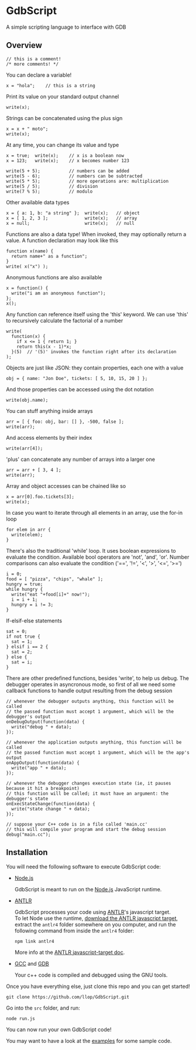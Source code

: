 # GdbScript

A simple scripting language to interface with GDB


## Overview

```
// this is a comment!
/* more comments! */
```
You can declare a variable!
```
x = "hola";    // this is a string
```

Print its value on your standard output channel
```
write(x);
```

Strings can be concatenated using the plus sign
```
x = x + " moto";
write(x);
```

At any time, you can change its value and type
```
x = true;  write(x);    // x is a boolean now
x = 123;   write(x);    // x becomes number 123
```

```
write(5 + 5);           // numbers can be added
write(5 - 6);           // numbers can be subtracted
write(5 * 5);           // more operations are: multiplication
write(5 / 5);           // division
write(7 % 5);           // modulo
```

Other available data types
```
x = { a: 1, b: "a string" };  write(x);   // object
x = [ 1, 2, 3 ];              write(x);   // array
x = null;                     write(x);   // null
```

Functions are also a data type! When invoked, they may optionally return a value. A function declaration may look like this

```
function x(name) {
  return name+" as a function";
}
write( x("x") );
```

Anonymous functions are also available
```
x = function() {
  write("i am an anonymous function");
};
x();
```

Any function can reference itself using the 'this' keyword. We can use 'this' to recursively calculate the factorial of a number
```
write(
  function(x) {
    if x <= 1 { return 1; }
    return this(x - 1)*x;
  }(5)  // '(5)' invokes the function right after its declaration
);
```

Objects are just like JSON: they contain properties, each one with a value
```
obj = { name: "Jon Doe", tickets: [ 5, 10, 15, 20 ] };
```

And those properties can be accessed using the dot notation
```
write(obj.name);
```

You can stuff anything inside arrays
```
arr = [ { foo: obj, bar: [] }, -500, false ];
write(arr);
```

And access elements by their index
```
write(arr[4]);
```

'plus' can concatenate any number of arrays into a larger one
```
arr = arr + [ 3, 4 ];
write(arr);
```

Array and object accesses can be chained like so
```
x = arr[0].foo.tickets[3];
write(x);
```

In case you want to iterate through all elements in an array, use the for-in loop
```
for elem in arr {
  write(elem);
}
```

There's also the traditional 'while' loop. It uses boolean expressions to evaluate the condition. Available bool operators are 'not', 'and', 'or'.
Number comparisons can also evaluate the condition ('==', '!=', '<', '>', '<=', '>=')
```
i = 0;
food = [ "pizza", "chips", "whale" ];
hungry = true;
while hungry {
  write("eat "+food[i]+" now!");
  i = i + 1;
  hungry = i != 3;
}
```

If-elsif-else statements
```
sat = 0;
if not true {
  sat = 1;
} elsif i == 2 {
  sat = 2;
} else {
  sat = i;
}
```

There are other predefined functions, besides 'write', to help us debug. The debugger operates in asyncronous mode, so first of all we need some callback functions to handle output resulting from the debug session
```
// whenever the debugger outputs anything, this function will be called
// the passed function must accept 1 argument, which will be the debugger's output
onDebugOutput(function(data) {
  write("debug " + data);
});

// whenever the application outputs anything, this function will be called
// the passed function must accept 1 argument, which will be the app's output
onAppOutput(function(data) {
  write("app " + data);
});

// whenever the debugger changes execution state (ie, it pauses because it hit a breakpoint)
// this function will be called; it must have an argument: the debugger's state
onExecStateChange(function(data) {
  write("state change " + data);
});
```

```
// suppose your C++ code is in a file called 'main.cc'
// this will compile your program and start the debug session
debug("main.cc");
```



## Installation

You will need the following software to execute GdbScript code:

- [Node.js](https://nodejs.org/)

  GdbScript is meant to run on the [Node.js](https://nodejs.org/) JavaScript runtime.

- [ANTLR](http://www.antlr.org/)
  
  GdbScript processes your code using [ANTLR](http://www.antlr.org/)'s javascript target.
  <br/>To let Node use the runtime, [download the ANTLR javascript target](http://www.antlr.org/download/antlr-javascript-runtime-4.5.2.zip), extract the `antlr4` folder somewhere on you computer, and run the following command from inside the `antlr4` folder:
  ```
  npm link antlr4
  ```
  More info at the [ANTLR javascript-target doc](https://github.com/antlr/antlr4/blob/master/doc/javascript-target.md).
  
  
- [GCC](https://gcc.gnu.org/) and [GDB](https://www.gnu.org/s/gdb/) 

  Your c++ code is compiled and debugged using the GNU tools.




Once you have everything else, just clone this repo and you can get started!
```
git clone https://github.com/llop/GdbScript.git
```
Go into the `src` folder, and run:
```
node run.js
```
You can now run your own GdbScript code!

You may want to have a look at the [examples](https://github.com/llop/GdbScript/blob/master/) for some sample code.

